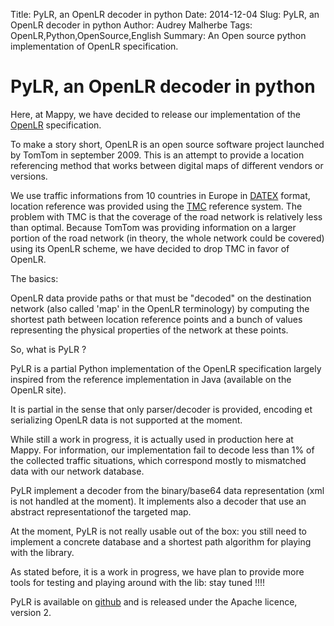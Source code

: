 Title: PyLR, an OpenLR decoder in python
Date: 2014-12-04
Slug: PyLR, an OpenLR decoder in python
Author: Audrey Malherbe
Tags: OpenLR,Python,OpenSource,English
Summary: An Open source python implementation of OpenLR specification.

# PyLR, an OpenLR decoder in python #

Here, at Mappy, we have decided to release our implementation of the [OpenLR](http://www.openlr.org) specification.

To make a story short, OpenLR is an open source  software project launched by TomTom in september 2009. This is an attempt to provide a location referencing method that works between digital maps of different vendors or versions.

We use traffic informations from 10 countries in Europe in [DATEX](http://datex2.easyway-its.eu/content/datex) format, location reference was provided using the [TMC](https://en.wikipedia.org/wiki/Traffic_message_channel) reference system.
The problem with TMC is that the coverage of the road network is relatively less than optimal. Because TomTom was providing information on a larger portion of the road network (in theory, the whole network could be covered) using its OpenLR scheme, we have decided to drop TMC in favor of OpenLR.

The basics:

OpenLR data provide paths or that must be "decoded" on the destination network (also called 'map' in the OpenLR terminology) by computing the shortest path between location reference points and a bunch of values representing the physical properties of the network at these points.

So, what is PyLR ?

PyLR is a partial Python implementation of the OpenLR specification largely inspired from the reference implementation in Java (available on the OpenLR site).

It is partial in the sense that only parser/decoder is provided, encoding et serializing OpenLR data is not supported at the moment.

While still a work in progress, it is actually used in production here at Mappy.
For information, our implementation fail to decode less than 1% of the collected traffic situations, which correspond mostly to mismatched data with our network database.
 
PyLR implement a decoder from the binary/base64 data representation (xml is not handled at the moment). It implements also a decoder that use an abstract representationof the targeted map.


At the moment, PyLR is not really usable out of the box: you still need to implement a concrete database and a shortest path algorithm for playing with the library.

As stated before, it is a work in progress, we have plan to provide more tools for testing and playing around with the lib: stay tuned !!!!


PyLR is available on [github](https://github.com/Mappy/PyLR) and is released under the Apache licence, version 2.

